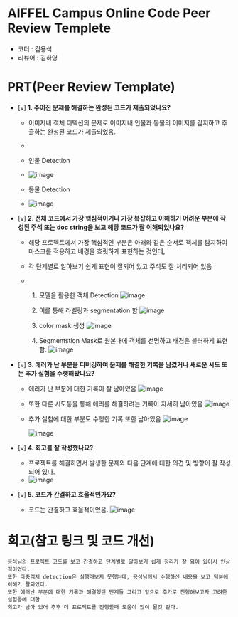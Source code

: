 # AIFFEL Campus Online Code Peer Review Templete
- 코더 : 김용석
- 리뷰어 : 김하영


# PRT(Peer Review Template)
- [v]  **1. 주어진 문제를 해결하는 완성된 코드가 제출되었나요?**
    - 이미지내 객체 디텍션의 문제로 이미지내 인물과 동물의 이미지를 감지하고 추출하는 완성된 코드가 제출되었음.
    - 
    - 인물 Detection
    - ![image](https://github.com/user-attachments/assets/92f6f90b-cb95-42cc-8a58-9f5177b3e5cd)
      
    - 동물 Detection
    - ![image](https://github.com/user-attachments/assets/423915e3-2190-4d78-90db-04d61c8ca443)

    
- [v]  **2. 전체 코드에서 가장 핵심적이거나 가장 복잡하고 이해하기 어려운 부분에 작성된 
주석 또는 doc string을 보고 해당 코드가 잘 이해되었나요?**
    - 해당 프로젝트에서 가장 핵심적인 부분은 아래와 같은 순서로 객체를 탐지하여 마스크를 적용하고 배경을 흐릿하게 표현하는 것인데,
    - 각 단계별로 알아보기 쉽게 표현이 잘되어 있고 주석도 잘 처리되어 있음
      
    - 1. 모델을 활용한 객체 Detection
        ![image](https://github.com/user-attachments/assets/7b03f58e-dcbd-406d-9542-d38301fb711e)

      2. 이를 통해 라벨링과 segmentation 함
         ![image](https://github.com/user-attachments/assets/139be686-46fc-4230-a1bb-9df35507a218)

      3. color mask 생성
         ![image](https://github.com/user-attachments/assets/207645d6-4e28-45f1-979c-19721cb0be94)

      4. Segmentstion Mask로 원본내에 객체를 선명하고 배경은 블러하게 표현함.
         ![image](https://github.com/user-attachments/assets/d157d05f-986b-4201-b5ff-0afa5bd9fe87)

        
- [v]  **3. 에러가 난 부분을 디버깅하여 문제를 해결한 기록을 남겼거나
새로운 시도 또는 추가 실험을 수행해봤나요?**
    - 에러가 난 부분에 대한 기록이 잘 남아있음 
      ![image](https://github.com/user-attachments/assets/d8fcfc12-69ac-4539-a9cc-f13a17165893)


    - 또한 다른 시도등을 통해 에러를 해결하려는 기록이 자세히 남아있음
      ![image](https://github.com/user-attachments/assets/5f43ee77-ea83-4d91-a3aa-a31acb03d711)


    - 추가 실험에 대한 부분도 수행한 기록 또한 남아있음
      ![image](https://github.com/user-attachments/assets/8ee76dcd-9bb9-49cc-8e2c-1fa335714b0a)

    
      ![image](https://github.com/user-attachments/assets/99bd0fe3-3904-466c-bf48-9a09c25a87d7)
 

        
- [v]  **4. 회고를 잘 작성했나요?**
    - 프로젝트를 해결하면서 발생한 문제와 다음 단계에 대한 의견 및 방향이 잘 작성되어 있다.
    - ![image](https://github.com/user-attachments/assets/c1f4ce3a-7591-4fd5-bd3d-60a809b80b86)

        
- [v]  **5. 코드가 간결하고 효율적인가요?**
    - 코드는 간결하고 효율적이었음.
      ![image](https://github.com/user-attachments/assets/6e0d933f-0041-4750-8830-bd4bf31dfa06)



# 회고(참고 링크 및 코드 개선)
```
용석님의 프로젝트 코드를 보고 간결하고 단계별로 알아보기 쉽게 정리가 잘 되어 있어서 인상적이었다.
또한 다중객체 detection은 실행래보지 못했는데, 용석님께서 수행하신 내용을 보고 덕분에 이해가 잘되었다.
또한 에러난 부분에 대한 기록과 해결했던 단계들 그리고 앞으로 추가로 진행해보고자 고려한 실험등에 대한
회고가 남아 있어 추후 더 프로젝트를 진행할때 도움이 많이 될것 같다.
```

